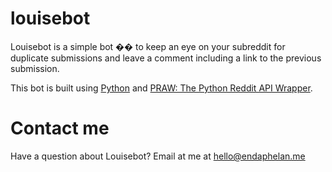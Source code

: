 # louisebot

Louisebot is a simple bot �� to keep an eye on your subreddit for duplicate submissions and leave a comment including a link to the previous submission.

This bot is built using [Python](https://www.python.org) and [PRAW: The Python Reddit API Wrapper]([https://praw.readthedocs.io/en/latest).

# Contact me

Have a question about Louisebot? Email at me at hello@endaphelan.me